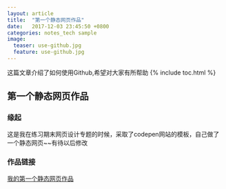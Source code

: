 ```yaml
---
layout: article
title:  "第一个静态网页作品"
date:   2017-12-03 23:45:50 +0800
categories: notes_tech sample
image:
  teaser: use-github.jpg
  feature: use-github.jpg
---
```

这篇文章介绍了如何使用Github,希望对大家有所帮助
{% include toc.html %}


## 第一个静态网页作品
### 缘起
这是我在练习期末网页设计专题的时候，采取了codepen网站的模板，自己做了一个静态网页~~有待以后修改
### 作品链接
[我的第一个静态网页作品](http://note.youdao.com/)